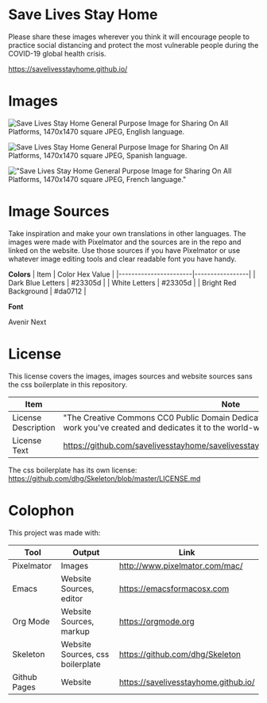 # Save Lives Stay Home

Please share these images wherever you think it will encourage people
to practice social distancing and protect the most vulnerable people
during the COVID-19 global health crisis.

<https://savelivesstayhome.github.io/>

# Images

![Save Lives Stay Home General Purpose Image for Sharing On All Platforms, 1470x1470 square JPEG, English language.][english]

![Save Lives Stay Home General Purpose Image for Sharing On All Platforms, 1470x1470 square JPEG, Spanish language.][spanish]

!["Save Lives Stay Home General Purpose Image for Sharing On All Platforms, 1470x1470 square JPEG, French language."][french]

[english]: https://savelivesstayhome.github.io/images/save-lives-stay-home-1470.jpg "Save Lives Stay Home General Purpose Image for Sharing On All Platforms, 1470x1470 square JPEG, English language."
[spanish]: https://savelivesstayhome.github.io/images/save-lives-stay-home-spanish-1470.jpg "Save Lives Stay Home General Purpose Image for Sharing On All Platforms, 1470x1470 square JPEG, Spanish language."
[french]: https://savelivesstayhome.github.io/images/save-lives-stay-home-french-1470.jpg "Save Lives Stay Home General Purpose Image for Sharing On All Platforms, 1470x1470 square JPEG, French language."

# Image Sources

Take inspiration and make your own translations in other
languages. The images were made with Pixelmator and the sources are in
the repo and linked on the website. Use those sources if you have
Pixelmator or use whatever image editing tools and clear readable font
you have handy.

**Colors**
| Item                  | Color Hex Value |
|-----------------------|-----------------|
| Dark Blue Letters     | #23305d         |
| White Letters         | #23305d         |
| Bright Red Background | #da0712         |

**Font**

Avenir Next

# License

This license covers the images, images sources and website sources sans the css boilerplate in this repository.

| Item                | Note                                                                                                                                                    |
|---------------------|---------------------------------------------------------------------------------------------------------------------------------------------------------|
| License Description | "The Creative Commons CC0 Public Domain Dedication waives copyright interest in a work you've created and dedicates it to the world-wide public domain."|
| License Text        | <https://github.com/savelivesstayhome/savelivesstayhome.github.io/blob/master/LICENSE>                                                                  |

The css boilerplate has its own license: https://github.com/dhg/Skeleton/blob/master/LICENSE.md

# Colophon

This project was made with:

| Tool         | Output                           | Link                                 |
|--------------|----------------------------------|--------------------------------------|
| Pixelmator   | Images                           | http://www.pixelmator.com/mac/       |
| Emacs        | Website Sources, editor          | https://emacsformacosx.com           |
| Org Mode     | Website Sources, markup          | https://orgmode.org                  |
| Skeleton     | Website Sources, css boilerplate | https://github.com/dhg/Skeleton      |
| Github Pages | Website                          | https://savelivesstayhome.github.io/ |



